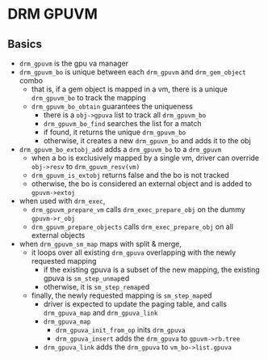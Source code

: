 DRM GPUVM
=========

## Basics

- `drm_gpuvm` is the gpu va manager
- `drm_gpuvm_bo` is unique between each `drm_gpuvm` and `drm_gem_object`
  combo
  - that is, if a gem object is mapped in a vm, there is a unique
    `drm_gpuvm_bo` to track the mapping
  - `drm_gpuvm_bo_obtain` guarantees the uniqueness
    - there is a `obj->gpuva` list to track all `drm_gpuvm_bo`
    - `drm_gpuvm_bo_find` searches the list for a match
    - if found, it returns the unique `drm_gpuvm_bo`
    - otherwise, it creates a new `drm_gpuvm_bo` and adds it to the obj
- `drm_gpuvm_bo_extobj_add` adds a `drm_gpuvm_bo` to a `drm_gpuvm`
  - when a bo is exclusively mapped by a single vm, driver can override
    `obj->resv` to `drm_gpuvm_resv(vm)`
  - `drm_gpuvm_is_extobj` returns false and the bo is not tracked
  - otherwise, the bo is considered an external object and is added to
    `gpuvm->extoj`
- when used with `drm_exec`,
  - `drm_gpuvm_prepare_vm` calls `drm_exec_prepare_obj` on the dummy
    `gpuvm->r_obj`
  - `drm_gpuvm_prepare_objects` calls `drm_exec_prepare_obj` on all external
    objects
- when `drm_gpuvm_sm_map` maps with split & merge,
  - it loops over all existing `drm_gpuva` overlapping with the newly
    requested mapping
    - if the existing gpuva is a subset of the new mapping, the existing gpuva
      is `sm_step_unmap`ed
    - otherwise, it is `sm_step_remap`ed
  - finally, the newly requested mapping is `sm_step_map`ed
    - driver is expected to update the paging table, and calls `drm_gpuva_map`
      and `drm_gpuva_link`
    - `drm_gpuva_map`
      - `drm_gpuva_init_from_op` inits `drm_gpuva`
      - `drm_gpuva_insert` adds the `drm_gpuva` to `gpuvm->rb.tree`
    - `drm_gpuva_link` adds the `drm_gpuva` to `vm_bo->list.gpuva`
